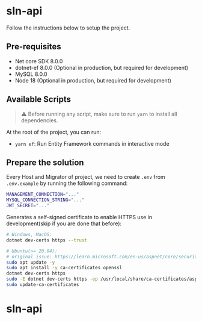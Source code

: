 # sln-api

Follow the instructions below to setup the project.

## Pre-requisites

- Net core SDK 8.0.0
- dotnet-ef 8.0.0 (Optional in production, but required for development)
- MySQL 8.0.0
- Node 18 (Optional in production, but required for development)

## Available Scripts

> :warning: Before running any script, make sure to run `yarn` to install all dependencies.

At the root of the project, you can run:

- `yarn ef`: Run Entity Framework commands in interactive mode

## Prepare the solution

Every Host and Migrator of project, we need to create `.env` from `.env.example` by running the following command:

```bash
MANAGEMENT_CONNECTION="..."
MYSQL_CONNECTION_STRING="..."
JWT_SECRET="..."
```

Generates a self-signed certificate to enable HTTPS use in development(skip if you are done that before):

```bash
# Windows, MacOS:
dotnet dev-certs https --trust

# Ubuntu(>= 20.04):
# original issue: https://learn.microsoft.com/en-us/aspnet/core/security/enforcing-ssl?view=aspnetcore-8.0&tabs=visual-studio%2Clinux-ubuntu
sudo apt update -y
sudo apt install -y ca-certificates openssl
dotnet dev-certs https
sudo -E dotnet dev-certs https -ep /usr/local/share/ca-certificates/aspnet/https.crt --format PEM
sudo update-ca-certificates
```
# sln-api
